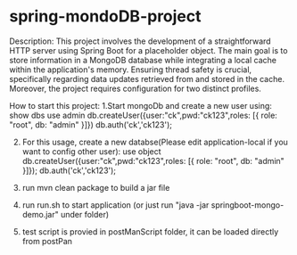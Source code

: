 # spring-mondoDB-project

Description:
This project involves the development of a straightforward HTTP server using Spring Boot for a placeholder object. The main goal is to store information in a MongoDB database while integrating a local cache within the application's memory. Ensuring thread safety is crucial, specifically regarding data updates retrieved from and stored in the cache. Moreover, the project requires configuration for two distinct profiles.


How to start this project:
1.Start mongoDb and create a new user using:
show dbs
use admin
db.createUser({user:"ck",pwd:"ck123",roles: [{ role: "root", db: "admin" }]})
db.auth('ck','ck123');

2. For this usage, create a new databse(Please edit application-local if you want to config other user):
use object
db.createUser({user:"ck",pwd:"ck123",roles: [{ role: "root", db: "admin" }]});
db.auth('ck','ck123');

3. run mvn clean package to build a jar file
4. run run.sh to start application (or just run "java -jar springboot-mongo-demo.jar" under folder)
5. test script is provied in postManScript folder, it can be loaded directly from postPan

